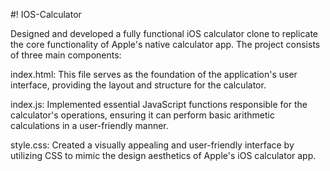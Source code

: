 #! IOS-Calculator

Designed and developed a fully functional iOS calculator clone to replicate the core functionality of Apple's native calculator app. The project consists of three main components:

index.html: This file serves as the foundation of the application's user interface, providing the layout and structure for the calculator.

index.js: Implemented essential JavaScript functions responsible for the calculator's operations, ensuring it can perform basic arithmetic calculations in a user-friendly manner.

style.css: Created a visually appealing and user-friendly interface by utilizing CSS to mimic the design aesthetics of Apple's iOS calculator app.

